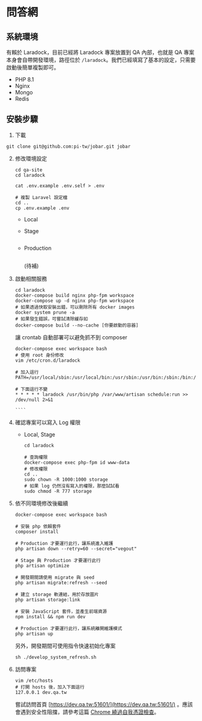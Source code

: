 # 問答網

## 系統環境
有賴於 Laradock，目前已經將 Laradock 專案放置到 QA 內部，也就是 QA 專案本身會自帶開發環境，路徑位於 `/laradock`。我們已經填寫了基本的設定，只需要啟動後簡單複製即可。
- PHP 8.1
- Nginx
- Mongo
- Redis

## 安裝步驟

1. 下載
````
git clone git@github.com:pi-tw/jobar.git jobar
````

2. 修改環境設定
    ````
    cd qa-site
    cd laradock
   
    cat .env.example .env.self > .env
    
   # 複製 Laravel 設定檔
    cd ..
   cp .env.example .env
   ````

    - Local

    - Stage
      ```
      ```


    - Production
      ```
      ```
      (待補)

3. 啟動相關服務
    ````shell
    cd laradock
    docker-compose build nginx php-fpm workspace
    docker-compose up -d nginx php-fpm workspace
    # 如果透過快取安裝出錯，可以刪除所有 docker images 
    docker system prune -a
    # 如果發生錯誤，可嘗試清除緩存如 
    docker-compose build --no-cache [你要啟動的容器]
    ````

   讓 crontab 自動部署可以避免抓不到 composer
    ```shell
    docker-compose exec workspace bash
    # 使用 root 身份修改
    vim /etc/cron.d/laradock
    ```

    ```shell
    # 加入這行
    PATH=/usr/local/sbin:/usr/local/bin:/usr/sbin:/usr/bin:/sbin:/bin:/var/www/vendor/bin

    # 下面這行不變
    * * * * * laradock /usr/bin/php /var/www/artisan schedule:run >> /dev/null 2>&1
    ```

       ````

4. 確認專案可以寫入 Log 權限

    - Local, Stage
        ````shell
        cd laradock
      
        # 查詢權限
        docker-compose exec php-fpm id www-data
        # 修改權限
        cd ..
        sudo chown -R 1000:1000 storage
        # 如果 log 仍然沒有寫入的權限，那麼試試看
        sudo chmod -R 777 storage
        ````


5. 依不同環境修改後繼續

   ````shell
   docker-compose exec workspace bash
   
   # 安裝 php 依賴套件
   composer install
   
   # Production 才要運行此行，讓系統進入維護
   php artisan down --retry=60 --secret="vegout"
   
   # Stage 與 Production 才要運行此行
   php artisan optimize
    
   # 開發期間請使用 migrate 與 seed
   php artisan migrate:refresh --seed
    
   # 建立 storage 軟連結，用於存放圖片
   php artisan storage:link
   ````

   ````shell   
   # 安裝 JavaScript 套件，並產生前端資源
   npm install && npm run dev
   
   # Production 才要運行此行，讓系統離開維護模式
   php artisan up
   ````      

   另外，開發期間可使用指令快速初始化專案
   ````
   sh ./develop_system_refresh.sh 
   ````
   
6. 訪問專案
    ````shell
    vim /etc/hosts
    # 打開 hosts 後，加入下面這行
    127.0.0.1 dev.qa.tw
    ````
   嘗試訪問首頁 [https://dev.qa.tw:51601/](https://dev.qa.tw:51601/)
   。應該會遇到安全性阻擋，請參考這篇 [Chrome 繞過自我憑證檢查](https://hackmd.io/@IMQMrPBwRTGAorHojUIIyg/SJgZy65D8#Chrome-%E7%B9%9E%E9%81%8E%E8%87%AA%E6%88%91%E6%86%91%E8%AD%89%E6%AA%A2%E6%9F%A5)。

